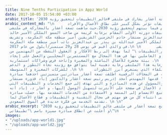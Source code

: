 ```yaml
---
title: Nine Tenths Participation in Appz World
date: 2017-10-05 15:54:00 +03:00
arabic_title: 'تسعة أعشار يشارك في ملتقى #عالم_التطبيقات لتحقيق رؤية 2030'
arabic_content_md: "\n      باتت التطبيقات تؤثر بشكل كبير على نطاق الأعمال والأفراد
  و نسبة التنافس فيما بينهم لتحقيق رؤية 2030،حيث ساهمت تسعة أعشار بالمشاركة في ملتقى
  عالم التطبيقات دورته الأولى المقام برعاية كريمة من صاحب السمو الملكي الأمير خالد
  الفيصل بن عبدالعزيز مستشار خادم الحرمين الشريفين أمير منطقة مكة المكرمة، وتشريف
  صاحب السمو الملكي الأمير عبدالله بن بندر بن عبدالعزيز نائب أمير منطقة مكة المكرمة
  في والذي أقيم في يومي 28 و29 سبتمبر/أيلول من عام 2017.\n \n       وقد اطلق على الملتقى
  اسم \"# عالم_التطبيقات \" لما يهدف إلى ربط الأفكار و العقول النشطة من المهتمين من
  الشركات المختصة و العاملين بها في هذا المجال مع المستثمرين المحليين والعمل على إيجاد
  بيئة محفزة للأعمال الناشئة والصغيرة وإتاحة فرص وشراكات استثمارية .\n    قام برنامج
  تسعة أعشار برعاية هذا الملتقى رعاية ذهبية لما يتوافق مع رؤيته تجاه التطور و الدعم
  للشركات الصغيرة و المتوسطة .\n \n     من فعاليات اللقاء الذي يستعرض أبرز التطورات
  التقنية في المجالات الرقمية اطلقت تسعة أعشار مبادرتين متميزتين احدهما مبادرة \"
  تطبيقاتي \" قدمها المهندس أمجد إدريس رئيس تسعة أعشار والدكتور إياد قدورة مستشار
  تسعة أعشار والمسؤول عن هذه المبادرة و التي تهدف إلى جمع الخدمات و التطبيقات التي
  تساعد رواد الأعمال في صفحة على الأنترنت لتسهيل الوصول إليها، و اشار د. إياد أنه
  يمكن للجميع الانضمام إلى المنصة و الاستفادة من الخدمات المقدمة بها. حصلت مبادرة
  تطبيقاتي على انتباه كل من هو مهتم في مجال التقنية و التطبيقات و قطاع الأعمال لما
  تقدمه الخدمة من فكرة جديدة في السوق السعودي. \n \n"
arabic_excerpt: "يشارك برنامج تسعة أعشار في ملتقى عالم التطبيقات لتحقيق رؤية 2030،
  و أعلنت عن انطلاق مبادرة مميزة باسم \"تطبيقاتي\"\n  "
images:
- "/uploads/app-world1.jpg"
- "/uploads/app-world2.jpg"
---
```


